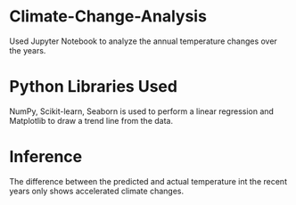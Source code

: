 # Climate-Change-Analysis
Used Jupyter Notebook to analyze the annual temperature changes over the years.

# Python Libraries Used
NumPy, Scikit-learn, Seaborn is used to perform a linear regression and Matplotlib to draw a trend line from the data.


# Inference 
The difference between the predicted and actual temperature int the recent years only shows accelerated climate changes.
